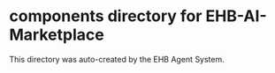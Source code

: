 # components directory for EHB-AI-Marketplace

This directory was auto-created by the EHB Agent System.